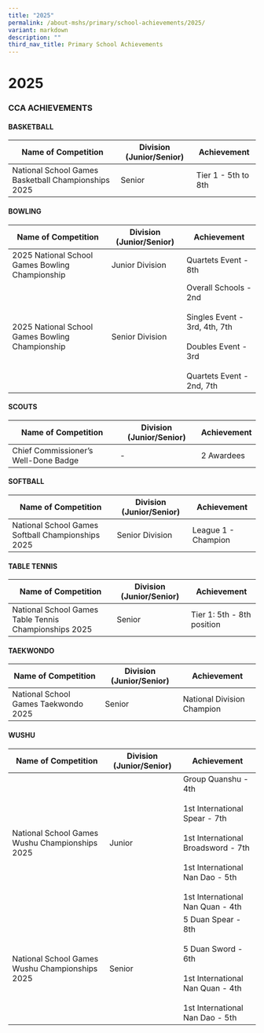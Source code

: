 ```yaml
---
title: "2025"
permalink: /about-mshs/primary/school-achievements/2025/
variant: markdown
description: ""
third_nav_title: Primary School Achievements
---
```

# 2025


### CCA ACHIEVEMENTS

#### BASKETBALL

<table>
<thead>
  <tr>
    <th>Name of Competition</th>
    <th>Division (Junior/Senior)</th>
    <th>Achievement</th>
  </tr>
</thead>
<tbody>
  <tr>
    <td>National School Games Basketball Championships 2025<br></td>
    <td>Senior</td>
    <td>Tier 1 - 5th to 8th</td>
  </tr>
	 
</tbody>
</table>

#### BOWLING


<table>
<thead>
  <tr>
    <th>Name of Competition</th>
    <th>Division (Junior/Senior)</th>
    <th>Achievement</th>
  </tr>
</thead>
<tbody>
  <tr>
    <td>2025 National School Games Bowling Championship<br></td>
    <td>Junior Division</td>
    <td>Quartets Event - 8th
  </td></tr>
  <tr>
    <td>2025 National School Games Bowling Championship<br></td>
    <td>Senior Division</td>
    <td>Overall Schools - 2nd<br><br>Singles Event - 3rd, 4th, 7th<br><br>Doubles Event - 3rd<br><br>Quartets Event - 2nd, 7th
  </td></tr>
</tbody>
</table>

#### SCOUTS

<table>
<thead>
  <tr>
    <th>Name of Competition</th>
    <th>Division (Junior/Senior)</th>
    <th>Achievement</th>
  </tr>
</thead>
<tbody>
  <tr>
    <td>Chief Commissioner’s Well-Done Badge<br></td>
    <td>-</td>
    <td>2 Awardees
</td>
  </tr>
	
</tbody>
</table>

#### SOFTBALL

<table>
<thead>
  <tr>
    <th>Name of Competition</th>
    <th>Division (Junior/Senior)</th>
    <th>Achievement</th>
  </tr>
</thead>
<tbody>
  <tr>
    <td>National School Games Softball Championships 2025<br></td>
    <td>Senior Division</td>
    <td>League 1 - Champion
</td>
  </tr>
	
</tbody>
</table>


#### TABLE TENNIS

<table>
<thead>
  <tr>
    <th>Name of Competition</th>
    <th>Division (Junior/Senior)</th>
    <th>Achievement</th>
  </tr>
</thead>
<tbody>
  <tr>
    <td>National School Games Table Tennis Championships 2025<br></td>
    <td>Senior</td>
    <td>Tier 1: 5th - 8th position</td>
  </tr>
</tbody>
</table>

#### TAEKWONDO

<table>
<thead>
  <tr>
    <th>Name of Competition</th>
    <th>Division (Junior/Senior)</th>
    <th>Achievement</th>
  </tr>
</thead>
<tbody>
  <tr>
    <td>National School Games Taekwondo 2025<br></td>
    <td>Senior</td>
    <td>National Division Champion</td>
  </tr>
</tbody>
</table>

#### WUSHU

<table>
<thead>
  <tr>
    <th>Name of Competition</th>
    <th>Division (Junior/Senior)</th>
    <th>Achievement</th>
  </tr>
</thead>
<tbody>
	 <tr>
    <td>National School Games Wushu Championships 2025<br></td>
    <td>Junior</td>
    <td>Group Quanshu - 4th <br><br>1st International Spear - 7th <br><br>1st International Broadsword - 7th <br><br>1st International Nan Dao - 5th<br><br>1st International Nan Quan - 4th<br>
</td>
  </tr>
	 <tr>
    <td>National School Games Wushu Championships 2025<br></td>
    <td>Senior</td>
    <td>5 Duan Spear - 8th <br><br>5 Duan Sword - 6th <br><br>1st International Nan Quan - 4th <br><br>1st International Nan Dao - 5th <br>
</td>
  </tr>
</tbody>
</table>